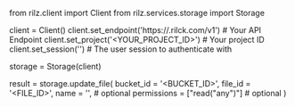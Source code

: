 from rilz.client import Client
from rilz.services.storage import Storage

client = Client()
client.set_endpoint('https://<REGION>.rilck.com/v1') # Your API Endpoint
client.set_project('<YOUR_PROJECT_ID>') # Your project ID
client.set_session('') # The user session to authenticate with

storage = Storage(client)

result = storage.update_file(
    bucket_id = '<BUCKET_ID>',
    file_id = '<FILE_ID>',
    name = '<NAME>', # optional
    permissions = ["read("any")"] # optional
)
